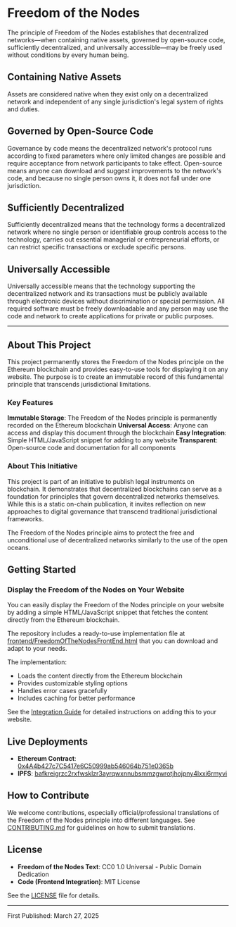 # Freedom of the Nodes

The principle of Freedom of the Nodes establishes that decentralized networks—when containing native assets, governed by open-source code, sufficiently decentralized, and universally accessible—may be freely used without conditions by every human being.

## Containing Native Assets

Assets are considered native when they exist only on a decentralized network and independent of any single jurisdiction's legal system of rights and duties.

## Governed by Open-Source Code

Governance by code means the decentralized network's protocol runs according to fixed parameters where only limited changes are possible and require acceptance from network participants to take effect. Open-source means anyone can download and suggest improvements to the network's code, and because no single person owns it, it does not fall under one jurisdiction.

## Sufficiently Decentralized

Sufficiently decentralized means that the technology forms a decentralized network where no single person or identifiable group controls access to the technology, carries out essential managerial or entrepreneurial efforts, or can restrict specific transactions or exclude specific persons.

## Universally Accessible

Universally accessible means that the technology supporting the decentralized network and its transactions must be publicly available through electronic devices without discrimination or special permission. All required software must be freely downloadable and any person may use the code and network to create applications for private or public purposes.

---

## About This Project

This project permanently stores the Freedom of the Nodes principle on the Ethereum blockchain and provides easy-to-use tools for displaying it on any website. The purpose is to create an immutable record of this fundamental principle that transcends jurisdictional limitations.

### Key Features

**Immutable Storage**: The Freedom of the Nodes principle is permanently recorded on the Ethereum blockchain
**Universal Access**: Anyone can access and display this document through the blockchain
**Easy Integration**: Simple HTML/JavaScript snippet for adding to any website
**Transparent**: Open-source code and documentation for all components

### About This Initiative

This project is part of an initiative to publish legal instruments on blockchain. It demonstrates that decentralized blockchains can serve as a foundation for principles that govern decentralized networks themselves. While this is a static on-chain publication, it invites reflection on new approaches to digital governance that transcend traditional jurisdictional frameworks.

The Freedom of the Nodes principle aims to protect the free and unconditional use of decentralized networks similarly to the use of the open oceans.

## Getting Started

### Display the Freedom of the Nodes on Your Website

You can easily display the Freedom of the Nodes principle on your website by adding a simple HTML/JavaScript snippet that fetches the content directly from the Ethereum blockchain.

The repository includes a ready-to-use implementation file at [frontend/FreedomOfTheNodesFrontEnd.html](frontend/FreedomOfTheNodesFrontEnd.html) that you can download and adapt to your needs.

The implementation:
- Loads the content directly from the Ethereum blockchain
- Provides customizable styling options
- Handles error cases gracefully
- Includes caching for better performance

See the [Integration Guide](./docs/INTEGRATION.md) for detailed instructions on adding this to your website.

## Live Deployments

- **Ethereum Contract**: [0x4A4b427c7C5417e6C50999ab546064b751e0365b](https://etherscan.io/address/0x4A4b427c7C5417e6C50999ab546064b751e0365b)
- **IPFS**: [bafkreigrzc2rxfwsklzr3ayrqwxnnubsmmzgwrotjhojpny4lxxi6rmyvi](https://ipfs.io/ipfs/bafkreigrzc2rxfwsklzr3ayrqwxnnubsmmzgwrotjhojpny4lxxi6rmyvi)

## How to Contribute

We welcome contributions, especially official/professional translations of the Freedom of the Nodes principle into different languages. See [CONTRIBUTING.md](CONTRIBUTING.md) for guidelines on how to submit translations.

## License

- **Freedom of the Nodes Text**: CC0 1.0 Universal - Public Domain Dedication
- **Code (Frontend Integration)**: MIT License

See the [LICENSE](LICENSE.md) file for details.

---

First Published: March 27, 2025
